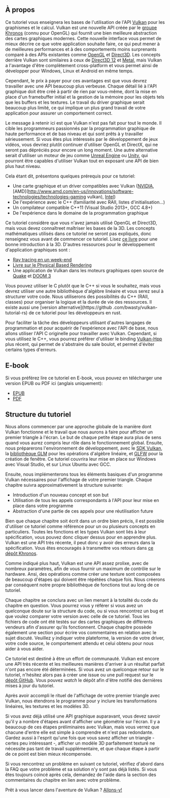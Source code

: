 ﻿## À propos

Ce tutoriel vous enseignera les bases de l'utilisation de l'API [Vulkan](https://www.khronos.org/vulkan/) pour les graphismes
et le calcul. Vulkan est une nouvelle API créée par le [groupe Khronos](https://www.khronos.org/) (connu pour OpenGL) qui
fournit une bien meilleure abstraction des cartes graphiques modernes. Cette nouvelle interface vous permet de mieux
décrire ce que votre application souhaite faire, ce qui peut mener à de meilleures performances et à des comportements moins
surprenants comparé à des APIs existantes comme [OpenGL](https://en.wikipedia.org/wiki/OpenGL) et
[Direct3D](https://en.wikipedia.org/wiki/Direct3D). Les concepts derrière Vulkan sont similaires à ceux de
[Direct3D 12](https://en.wikipedia.org/wiki/Direct3D#Direct3D_12) et [Metal](https://en.wikipedia.org/wiki/Metal_(API)),
mais Vulkan a l'avantage d'être complètement cross-platform et vous permet ainsi de développer pour Windows, Linux et
Android en même temps.

Cependant, le prix à payer pour ces avantages est que vous devrez travailler avec une API beaucoup plus verbeuse. Chaque
détail lié à l'API graphique doit être créé à partir de rien par vous-même, dont la mise en place d'un
framebuffer initial et la gestion de la mémoire pour les objets tels que les buffers et les textures. Le travail du driver graphique serait
beaucoup plus limité, ce qui implique un plus grand travail de votre application pour assurer un comportement correct.

Le message à retenir ici est que Vulkan n'est pas fait pour tout le monde. Il cible les programmeurs passionnés par la
programmation graphique de haute performance et de bas niveau et qui sont prêts à y travailler sérieusement. Si vous êtes plus
intéressés par le développement de jeux vidéos, vous devriez plutôt
continuer d'utiliser OpenGL et DirectX, qui ne seront pas dépréciés pour encore un long moment. Une autre
alternative serait d'utiliser un moteur de jeu comme
[Unreal Engine](https://en.wikipedia.org/wiki/Unreal_Engine#Unreal_Engine_4) ou
[Unity](https://en.wikipedia.org/wiki/Unity_(game_engine)), qui pourront être capables d'utiliser Vulkan tout en
exposant une API de bien plus haut niveau.

Cela étant dit, présentons quelques prérequis pour ce tutoriel:

* Une carte graphique et un driver compatibles avec Vulkan ([NVIDIA](https://developer.nvidia.com/vulkan-driver), [AMD](http://www.amd.com/en-us/innovations/software-technologies/technologies-gaming vulkan), [Intel](https://software.intel.com/en-us/blogs/2016/03/14/new-intel-vulkan-beta-1540204404graphics-driver-for-windows-78110-1540))
* De l'expérience avec le C++ (familiarité avec RAII, listes d'initialisation...)
* Un compilateur compatible C++11 (Visual Studio 2013+, GCC 4.8+)
* De l'expérience dans le domaine de la programmation graphique

Ce tutoriel considère que vous n'avez jamais utilisé OpenGL et Direct3D, mais vous devez connaîtreet maîtriser
les bases de la 3D. Les concepts mathématiques utilisés dans ce tutoriel ne seront pas expliqués, donc renseignez vous avant de commencer ce tutoriel. Lisez [ce livre](http://opengl.datenwolf.net/gltut/html/index.html) pour une bonne introduction à la 3D. D'autres ressources pour le développement d'application graphiques sont :
* [Ray tracing en un week-end](https://github.com/petershirley/raytracinginoneweekend)
* [Livre sur le Physical Based Rendering](http://www.pbr-book.org/)
* Une application de Vulkan dans les moteurs graphiques open source de [Quake](https://github.com/Novum/vkQuake) et
[DOOM 3](https://github.com/DustinHLand/vkDOOM3)

Vous pouvez utiliser le C plutôt que le C++ si vous le souhaitez, mais vous devrez utiliser une autre bibliothèque d'algèbre
linéaire et vous serez seul à structurer votre code. Nous utiliserons des possibilités du C++ (RAII, classes) pour
organiser la logique et la durée de vie des ressources. Il existe aussi une [version alternative](https://github
.com/bwasty/vulkan-tutorial-rs) de ce tutoriel pour les développeurs en rust.

Pour faciliter la tâche des développeurs utilisant d'autres langages de programmation et pour acquérir de l'expérience
avec l'API de base, nous allons utiliser l'API C originelle pour travailler avec Vulkan. Cependant, si vous utilisez le C++, vous pourrez
préférer d'utiliser le binding [Vulkan-Hpp](https://github.com/KhronosGroup/Vulkan-Hpp) plus récent, qui permet de s'abstraire du sale boulot,
et permet d'éviter certains types d'erreurs.

## E-book

Si vous préférez lire ce tutoriel en E-book, vous pouvez en télécharger une version EPUB ou PDF ici (anglais uniquement):

* [EPUB](https://raw.githubusercontent.com/Overv/VulkanTutorial/master/ebook/Vulkan%20Tutorial.epub)
* [PDF](https://raw.githubusercontent.com/Overv/VulkanTutorial/master/ebook/Vulkan%20Tutorial.pdf)

## Structure du tutoriel

Nous allons commencer par une approche globale de la manière dont Vulkan fonctionne et le travail que nous aurons à faire pour afficher un
premier triangle à l'écran. Le but de chaque petite étape aura plus de sens quand vous aurez compris leur rôle dans le
fonctionnement global. Ensuite, nous préparerons l'environnement de développement, avec le [SDK Vulkan](https://lunarg.com/vulkan-sdk/), la
[bibliothèque GLM](http://glm.g-truc.net/) pour les opérations d'algèbre linéaire, et [GLFW](http://www.glfw.org/) pour la
création de fenêtre. Ce tutoriel couvrira leur mise en place sur Windows avec Visual Studio, et sur Linux Ubuntu avec
GCC.

Ensuite, nous implémenterons tous les éléments basiques d'un programme Vulkan nécessaires pour l'affichage de votre
premier triangle. Chaque chapitre suivra approximativement la structure suivante:

* Introduction d'un nouveau concept et son but
* Utilisation de tous les appels correspondants à l'API pour leur mise en place dans votre programme
* Abstraction d'une partie de ces appels pour une réutilisation future

Bien que chaque chapitre soit écrit dans un ordre bien précis, il est possible d'utiliser ce tutoriel comme référence pour un ou plusieurs concepts en particuliers.
Toutes les fonctions et les types Vulkan sont liés à leur spécification, vous pouvez donc cliquer dessus pour en
apprendre plus. Vulkan est une API très récente, il peut donc y avoir des erreurs dans la spécification. Vous
êtes encouragés à transmettre vos retours dans [ce dépôt Khronos](https://github.com/KhronosGroup/Vulkan-Docs).

Comme indiqué plus haut, Vulkan est une API assez prolixe, avec de nombreux paramètres, afin de vous fournir un
maximum de contrôle sur le hardware. Ansi, des opérations comme créer une texture sont composées de beaucoup d'étapes
qui doivent être répétées chaque fois. Nous créerons par conséquent notre propre bibliothèque de fonctions tout au
long de ce tutoriel.

Chaque chapitre se conclura avec un lien menant à la totalité du code du chapitre en question. Vous pourrez vous y référer
si vous avez un quelconque doute sur la structure du code, ou si vous rencontrez un bug et que voulez comparer votre version avec celle de ce tutoriel.
Tous les fichiers de code ont été testés sur des cartes graphiques de différents vendeurs afin d'assurer qu'ils fonctionnent.
Chaque chapitre possède également une section pour écrire vos commentaires en relation avec le sujet discuté. Veuillez y
indiquer votre plateforme, la version de votre driver, votre code source, le comportement attendu et celui obtenu pour
nous aider à vous aider.

Ce tutoriel est destiné à être un effort de communauté. Vulkan est encore une API très récente et les meilleures manières
d'arriver à un résultat parfait n'ont pas encore été déterminées. Si vous avez un quelconque retour sur le tutoriel, n'hésitez alors pas à créer une issue ou une pull request sur le [dépôt GitHub](https://github.com/Overv/VulkanTutorial).
Vous pouvez *watch* le dépôt afin d'être notifié des dernières mises à jour du tutoriel.

Après avoir accompli le rituel de l'affichage de votre premier triangle avec Vulkan, nous étendrons le programme pour y
inclure les transformations linéaires, les textures et les modèles 3D.

Si vous avez déjà utilisé une API graphique auparavant, vous devez savoir qu'il y a nombre d'étapes avant d'afficher une géométrie sur l'écran. Il y a beaucoup de ces étapes préliminaires avec Vulkan, mais vous verrez que chacune
d'entre elle est simple à comprendre et n'est pas redondante. Gardez aussi à l'esprit qu'une fois que vous savez
afficher un triangle - certes peu intéressant -, afficher un modèle 3D parfaitement texturé ne nécessite pas tant de
travail supplémentaire, et que chaque étape à partir de ce point est bien mieux récompensée.

Si vous rencontrez un problème en suivant ce tutoriel, vérifiez d'abord dans la FAQ que votre problème et sa solution
n'y sont pas déjà listés. Si vous êtes toujours coincé après cela, demandez de l'aide dans la section des commentaires
du chapitre en lien avec votre problème.

Prêt à vous lancer dans l'aventure de Vulkan ? [Allons-y!](!Overview)
